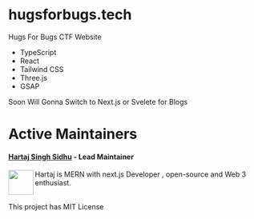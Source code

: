 # hugsforbugs.tech
Hugs For Bugs CTF Website

* TypeScript
* React
* Tailwind CSS
* Three.js 
* GSAP


Soon Will Gonna Switch to Next.js or Svelete for Blogs

# Active Maintainers

#### [Hartaj Singh Sidhu](https://github.com/Hartaj-Singh-Dev) - Lead Maintainer

<img align="left" width="50" height="50" src="https://avatars.githubusercontent.com/u/73570165?v=4">

 Hartaj is MERN with next.js Developer , open-source and Web 3 enthusiast.<br /><br />


This project has MIT License
